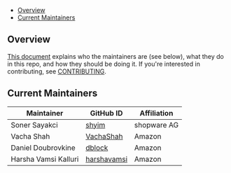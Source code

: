 - [Overview](#overview)
- [Current Maintainers](#current-maintainers)
  
## Overview

[This document](https://github.com/opensearch-project/.github/blob/main/MAINTAINERS.md#maintainer-responsibilities) explains who the maintainers are (see below), what they do in this repo, and how they should be doing it. If you're interested in contributing, see [CONTRIBUTING](CONTRIBUTING.md).

## Current Maintainers

| Maintainer           | GitHub ID                                     | Affiliation |
| -------------------- | --------------------------------------------- | ----------- |
| Soner Sayakci        | [shyim](https://github.com/shyim)             | shopware AG |
| Vacha Shah           | [VachaShah](https://github.com/VachaShah)     | Amazon      |
| Daniel Doubrovkine   | [dblock](https://github.com/dblock)           | Amazon      |
| Harsha Vamsi Kalluri | [harshavamsi](https://github.com/harshavamsi) | Amazon      |



